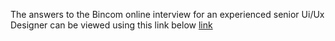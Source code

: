 The answers to the Bincom online interview for an experienced senior Ui/Ux Designer can be viewed using this link below
[link](https://docs.google.com/document/d/1B3mhoV8N7MxyXZg6tSbNVyDtTI23c_DyhMqNbffByoY/edit?usp=sharing)
